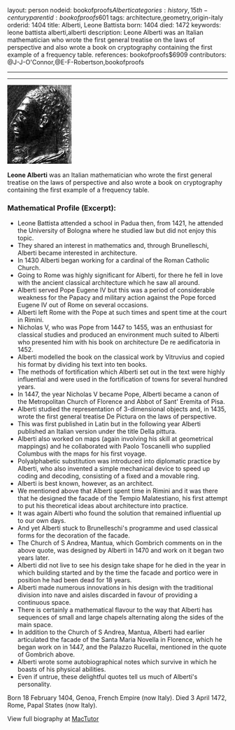 layout: person
nodeid: bookofproofs$Alberti
categories: history,15th-century
parentid: bookofproofs$601
tags: architecture,geometry,origin-italy
orderid: 1404
title: Alberti, Leone Battista
born: 1404
died: 1472
keywords: leone battista alberti,alberti
description: Leone Alberti was an Italian mathematician who wrote the first general treatise on the laws of perspective and also wrote a book on cryptography containing the first example of a frequency table.
references: bookofproofs$6909
contributors: @J-J-O'Connor,@E-F-Robertson,bookofproofs

---



---

![Alberti.jpg](https://github.com/bookofproofs/bookofproofs.github.io/blob/main/_sources/_assets/images/portraits/Alberti.jpg?raw=true)

**Leone Alberti** was an Italian mathematician who wrote the first general treatise on the laws of perspective and also wrote a book on cryptography containing the first example of a frequency table.

### Mathematical Profile (Excerpt):
* Leone Battista attended a school in Padua then, from 1421, he attended the University of Bologna where he studied law but did not enjoy this topic.
* They shared an interest in mathematics and, through Brunelleschi, Alberti became interested in architecture.
* In 1430 Alberti began working for a cardinal of the Roman Catholic Church.
* Going to Rome was highly significant for Alberti, for there he fell in love with the ancient classical architecture which he saw all around.
* Alberti served Pope Eugene IV but this was a period of considerable weakness for the Papacy and military action against the Pope forced Eugene IV out of Rome on several occasions.
* Alberti left Rome with the Pope at such times and spent time at the court in Rimini.
* Nicholas V, who was Pope from 1447 to 1455, was an enthusiast for classical studies and produced an environment much suited to Alberti who presented him with his book on architecture De re aedificatoria  in 1452.
* Alberti modelled the book on the classical work by Vitruvius and copied his format by dividing his text into ten books.
* The methods of fortification which Alberti set out in the text were highly influential and were used in the fortification of towns for several hundred years.
* In 1447, the year Nicholas V became Pope, Alberti became a canon of the Metropolitan Church of Florence and Abbot of Sant' Eremita of Pisa.
* Alberti studied the representation of 3-dimensional objects and,  in 1435, wrote the first general treatise De Pictura  on the laws of perspective.
* This was first published in Latin but in the following year Alberti published an Italian version under the title Della pittura.
* Alberti also worked on maps (again involving his skill at geometrical mappings) and he collaborated with Paolo Toscanelli who supplied Columbus with the maps for his first voyage.
* Polyalphabetic substitution was introduced into diplomatic practice by Alberti, who also invented a simple mechanical device to speed up coding and decoding, consisting of a fixed and a movable ring.
* Alberti is best known, however, as an architect.
* We mentioned above that Alberti spent time in Rimini and it was there that he designed the facade of the Tempio Malatestiano, his first attempt to put his theoretical ideas about architecture into practice.
* It was again Alberti who found the solution that remained influential up to our own days.
* And yet Alberti stuck to Brunelleschi's programme and used classical forms for the decoration of the facade.
* The Church of S Andrea, Mantua, which Gombrich comments on in the above quote, was designed by Alberti in 1470 and work on it began two years later.
* Alberti did not live to see his design take shape for he died in the year in which building started and by the time the facade and portico were in position he had been dead for 18 years.
* Alberti made numerous innovations in his design with the traditional division into nave and aisles discarded in favour of providing a continuous space.
* There is certainly a mathematical flavour to the way that Alberti has sequences of small and large chapels alternating along the sides of the main space.
* In addition to the Church of S Andrea, Mantua, Alberti had earlier articulated the facade of the Santa Maria Novella in Florence, which he began work on in 1447, and the Palazzo Rucellai, mentioned in the quote of Gombrich above.
* Alberti wrote some autobiographical notes which survive in which he boasts of his physical abilities.
* Even if untrue, these delightful quotes tell us much of Alberti's personality.

Born 18 February 1404, Genoa, French Empire (now Italy). Died 3 April 1472, Rome, Papal States (now Italy).

View full biography at [MacTutor](https://mathshistory.st-andrews.ac.uk/Biographies/Alberti/)
